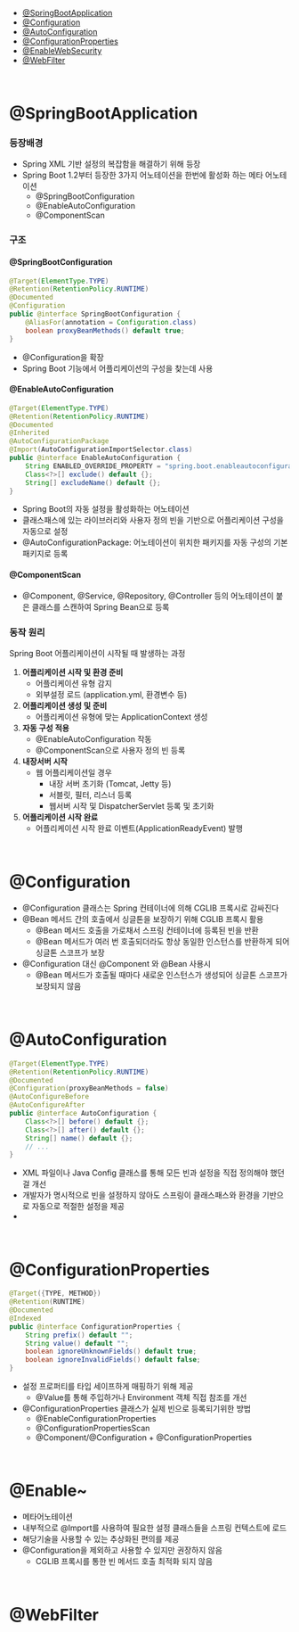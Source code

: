 - [@SpringBootApplication](#springBootApplication)
- [@Configuration](#configuration)
- [@AutoConfiguration](#autoConfiguration)
- [@ConfigurationProperties](#configurationProperties)
- [@EnableWebSecurity](#enableWebSecurity)
- [@WebFilter](#webFilter)


<br>

# @SpringBootApplication
### 등장배경
- Spring XML 기반 설정의 복잡함을 해결하기 위해 등장
- Spring Boot 1.2부터 등장한 3가지 어노테이션을 한번에 활성화 하는 메타 어노테이션
  - @SpringBootConfiguration
  - @EnableAutoConfiguration
  - @ComponentScan

### 구조
#### @SpringBootConfiguration
```java
@Target(ElementType.TYPE)
@Retention(RetentionPolicy.RUNTIME)
@Documented
@Configuration
public @interface SpringBootConfiguration {
    @AliasFor(annotation = Configuration.class)
    boolean proxyBeanMethods() default true;
}
```
- @Configuration을 확장
- Spring Boot 기능에서 어플리케이션의 구성을 찾는데 사용
#### @EnableAutoConfiguration
```java
@Target(ElementType.TYPE)
@Retention(RetentionPolicy.RUNTIME)
@Documented
@Inherited
@AutoConfigurationPackage
@Import(AutoConfigurationImportSelector.class)
public @interface EnableAutoConfiguration {
    String ENABLED_OVERRIDE_PROPERTY = "spring.boot.enableautoconfiguration";
    Class<?>[] exclude() default {};
    String[] excludeName() default {};
}
```
- Spring Boot의 자동 설정을 활성화하는 어노테이션
- 클래스패스에 있는 라이브러리와 사용자 정의 빈을 기반으로 어플리케이션 구성을 자동으로 설정
- @AutoConfigurationPackage: 어노테이션이 위치한 패키지를 자동 구성의 기본 패키지로 등록
#### @ComponentScan
- @Component, @Service, @Repository, @Controller 등의 어노테이션이 붙은 클래스를 스캔하여 Spring Bean으로 등록

### 동작 원리
Spring Boot 어플리케이션이 시작될 때 발생하는 과정
1. **어플리케이션 시작 및 환경 준비**
   - 어플리케이션 유형 감지
   - 외부설정 로드 (application.yml, 환경변수 등)
2. **어플리케이션 생성 및 준비**
   - 어플리케이션 유형에 맞는 ApplicationContext 생성
3. **자동 구성 적용**
   - @EnableAutoConfiguration 작동
   - @ComponentScan으로 사용자 정의 빈 등록
4. **내장서버 시작**
   - 웹 어플리케이션일 경우
     - 내장 서버 초기화 (Tomcat, Jetty 등)
     - 서블릿, 필터, 리스너 등록
     - 웹서버 시작 및 DispatcherServlet 등록 및 초기화
5. **어플리케이션 시작 완료**
   - 어플리케이션 시작 완료 이벤트(ApplicationReadyEvent) 발행


<br>


# @Configuration
- @Configuration 클래스는 Spring 컨테이너에 의해 CGLIB 프록시로 감싸진다
- @Bean 메서드 간의 호출에서 싱글톤을 보장하기 위해 CGLIB 프록시 활용
  - @Bean 메서드 호출을 가로채서 스프링 컨테이너에 등록된 빈을 반환
  - @Bean 메서드가 여러 번 호출되더라도 항상 동일한 인스턴스를 반환하게 되어 싱글톤 스코프가 보장
- @Configuration 대신 @Component 와 @Bean 사용시 
  - @Bean 메서드가 호출될 때마다 새로운 인스턴스가 생성되어 싱글톤 스코프가 보장되지 않음

<br>


# @AutoConfiguration
```java
@Target(ElementType.TYPE)
@Retention(RetentionPolicy.RUNTIME)
@Documented
@Configuration(proxyBeanMethods = false)
@AutoConfigureBefore
@AutoConfigureAfter
public @interface AutoConfiguration {
    Class<?>[] before() default {};
    Class<?>[] after() default {};
    String[] name() default {};
    // ...
}
```
-  XML 파일이나 Java Config 클래스를 통해 모든 빈과 설정을 직접 정의해야 했던걸 개선
- 개발자가 명시적으로 빈을 설정하지 않아도 스프링이 클래스패스와 환경을 기반으로 자동으로 적절한 설정을 제공
- 


<br>


# @ConfigurationProperties
```java
@Target({TYPE, METHOD})
@Retention(RUNTIME)
@Documented
@Indexed
public @interface ConfigurationProperties {
    String prefix() default "";
    String value() default "";
    boolean ignoreUnknownFields() default true;
    boolean ignoreInvalidFields() default false;
}

```
- 설정 프로퍼티를 타입 세이프하게 매핑하기 위해 제공
  - @Value를 통해 주입하거나 Environment 객체 직접 참조를 개선
- @ConfigurationProperties 클래스가 실제 빈으로 등록되기위한 방법
  - @EnableConfigurationProperties
  - @ConfigurationPropertiesScan
  - @Component/@Configuration + @ConfigurationProperties


<br>


# @Enable~
- 메타어노테이션
- 내부적으로 @Import를 사용하여 필요한 설정 클래스들을 스프링 컨텍스트에 로드
- 해당기술을 사용할 수 있는 추상화된 편의를 제공
- @Configuration을 제외하고 사용할 수 있지만 권장하지 않음
  - CGLIB 프록시를 통한 빈 메서드 호출 최적화 되지 않음


<br>


# @WebFilter


<br>




